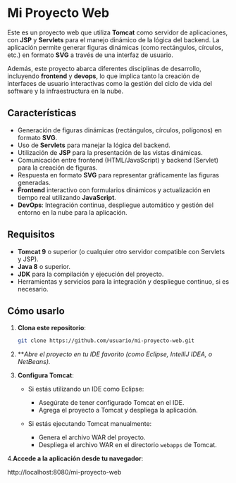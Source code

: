 # Mi Proyecto Web

Este es un proyecto web que utiliza **Tomcat** como servidor de aplicaciones, con **JSP** y **Servlets** para el manejo dinámico de la lógica del backend. La aplicación permite generar figuras dinámicas (como rectángulos, círculos, etc.) en formato **SVG** a través de una interfaz de usuario.

Además, este proyecto abarca diferentes disciplinas de desarrollo, incluyendo **frontend** y **devops**, lo que implica tanto la creación de interfaces de usuario interactivas como la gestión del ciclo de vida del software y la infraestructura en la nube.

## Características

- Generación de figuras dinámicas (rectángulos, círculos, polígonos) en formato **SVG**.
- Uso de **Servlets** para manejar la lógica del backend.
- Utilización de **JSP** para la presentación de las vistas dinámicas.
- Comunicación entre frontend (HTML/JavaScript) y backend (Servlet) para la creación de figuras.
- Respuesta en formato **SVG** para representar gráficamente las figuras generadas.
- **Frontend** interactivo con formularios dinámicos y actualización en tiempo real utilizando **JavaScript**.
- **DevOps**: Integración continua, despliegue automático y gestión del entorno en la nube para la aplicación.

## Requisitos

- **Tomcat 9** o superior (o cualquier otro servidor compatible con Servlets y JSP).
- **Java 8** o superior.
- **JDK** para la compilación y ejecución del proyecto.
- Herramientas y servicios para la integración y despliegue continuo, si es necesario.

## Cómo usarlo

1. **Clona este repositorio**:

   ```bash
   git clone https://github.com/usuario/mi-proyecto-web.git
2. ***Abre el proyecto en tu IDE favorito (como Eclipse, IntelliJ IDEA, o NetBeans).*

3. **Configura Tomcat**:
   - Si estás utilizando un IDE como Eclipse:
     - Asegúrate de tener configurado Tomcat en el IDE.
     - Agrega el proyecto a Tomcat y despliega la aplicación.

   - Si estás ejecutando Tomcat manualmente:
     - Genera el archivo WAR del proyecto.
     - Despliega el archivo WAR en el directorio `webapps` de Tomcat.

4.**Accede a la aplicación desde tu navegador**:

   http://localhost:8080/mi-proyecto-web


